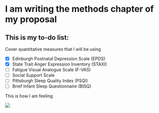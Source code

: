 
# I am writing the methods chapter of my proposal

## This is my to-do list:

Cover quantitative measures that I will be using
- [x] Edinburgh Postnatal Depression Scale (EPDS)
- [x] State Trait Anger Expression Inventory (STAXI)
- [ ] Fatigue Visual Analogue Scale (F-VAS)
- [ ] Social Support Scale
- [ ] Pittsburgh Sleep Quality Index (PSQI)
- [ ] Brief Infant Sleep Questionnaire (BISQ)

This is how I am feeling 

![](https://pbs.twimg.com/media/CulXRCMUkAAuqRG.png) 





